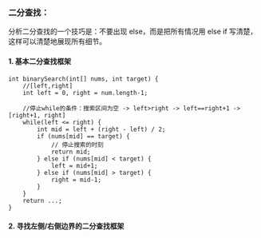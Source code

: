 ### **二分查找**：
分析二分查找的一个技巧是：不要出现 else，而是把所有情况用 else if 写清楚，这样可以清楚地展现所有细节。

#### 1. 基本二分查找框架
    int binarySearch(int[] nums, int target) {
        //[left,right]
        int left = 0, right = num.length-1;
        
        //停止while的条件：搜索区间为空 -> left>right -> left==right+1 -> [right+1, right]
        while(left <= right) {
            int mid = left + (right - left) / 2;
            if (nums[mid] == target) {
                // 停止搜索的时刻
                return mid;
            } else if (nums[mid] < target) {
                left = mid+1;
            } else if (nums[mid] > target) {
                right = mid-1;
            }
        }
        return ...;
    }


#### 2. 寻找左侧/右侧边界的二分查找框架